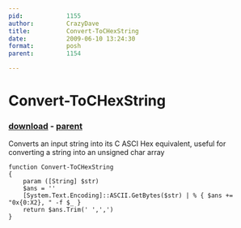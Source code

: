 ```yaml
---
pid:            1155
author:         CrazyDave
title:          Convert-ToCHexString
date:           2009-06-10 13:24:30
format:         posh
parent:         1154

---
```


# Convert-ToCHexString

### [download](Scripts\1155.ps1) - [parent](Scripts\1154.md)

Converts an input string into its C ASCI Hex equivalent, useful for converting a string into an unsigned char array

```posh
function Convert-ToCHexString 
{
	param ([String] $str) 
	$ans = ''
	[System.Text.Encoding]::ASCII.GetBytes($str) | % { $ans += "0x{0:X2}, " -f $_ }
	return $ans.Trim(' ',',')
}

```
